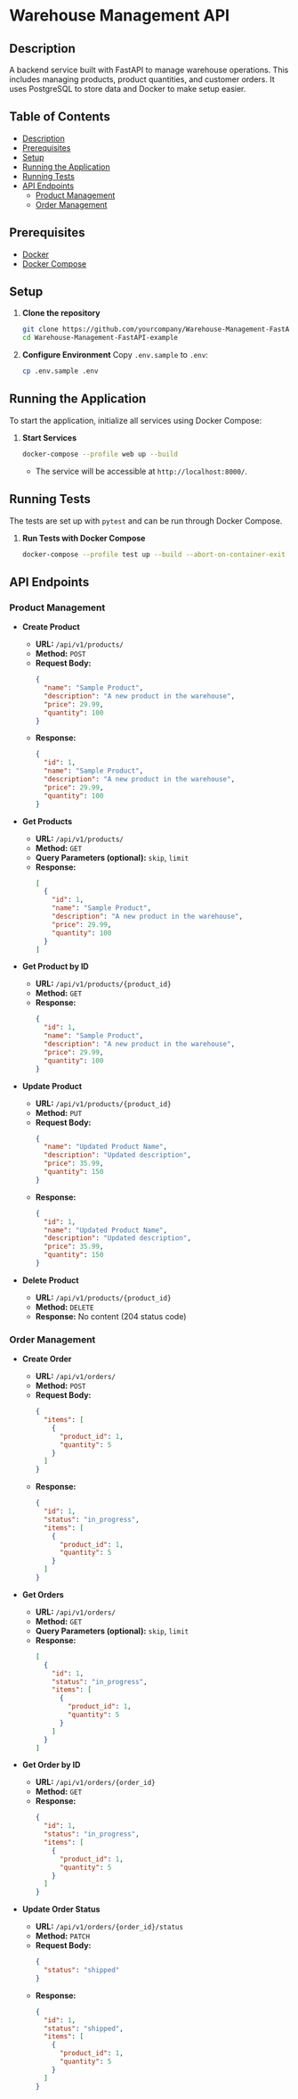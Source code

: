 
# Warehouse Management API

## Description
A backend service built with FastAPI to manage warehouse operations. This includes managing products, product quantities, and customer orders. It uses PostgreSQL to store data and Docker to make setup easier.
## Table of Contents
- [Description](#description)
- [Prerequisites](#prerequisites)
- [Setup](#setup)
- [Running the Application](#running-the-application)
- [Running Tests](#running-tests)
- [API Endpoints](#api-endpoints)
  - [Product Management](#product-management)
  - [Order Management](#order-management)

## Prerequisites
- [Docker](https://www.docker.com/get-started)
- [Docker Compose](https://docs.docker.com/compose/install/)

## Setup

1. **Clone the repository**
    ```bash
    git clone https://github.com/yourcompany/Warehouse-Management-FastAPI-example.git
    cd Warehouse-Management-FastAPI-example
    ```

2. **Configure Environment**
   Copy `.env.sample` to `.env`:
    ```bash
    cp .env.sample .env
    ```

## Running the Application
To start the application, initialize all services using Docker Compose:

1. **Start Services**
    ```bash
    docker-compose --profile web up --build
    ```
   - The service will be accessible at `http://localhost:8000/`.


## Running Tests

The tests are set up with `pytest` and can be run through Docker Compose.

1. **Run Tests with Docker Compose**
   ```bash
   docker-compose --profile test up --build --abort-on-container-exit
   ```


## API Endpoints

### Product Management
- **Create Product**
  - **URL:** `/api/v1/products/`
  - **Method:** `POST`
  - **Request Body:**
    ```json
    {
      "name": "Sample Product",
      "description": "A new product in the warehouse",
      "price": 29.99,
      "quantity": 100
    }
    ```
  - **Response:**
    ```json
    {
      "id": 1,
      "name": "Sample Product",
      "description": "A new product in the warehouse",
      "price": 29.99,
      "quantity": 100
    }
    ```

- **Get Products**
  - **URL:** `/api/v1/products/`
  - **Method:** `GET`
  - **Query Parameters (optional):** `skip`, `limit`
  - **Response:**
    ```json
    [
      {
        "id": 1,
        "name": "Sample Product",
        "description": "A new product in the warehouse",
        "price": 29.99,
        "quantity": 100
      }
    ]
    ```

- **Get Product by ID**
  - **URL:** `/api/v1/products/{product_id}`
  - **Method:** `GET`
  - **Response:**
    ```json
    {
      "id": 1,
      "name": "Sample Product",
      "description": "A new product in the warehouse",
      "price": 29.99,
      "quantity": 100
    }
    ```

- **Update Product**
  - **URL:** `/api/v1/products/{product_id}`
  - **Method:** `PUT`
  - **Request Body:**
    ```json
    {
      "name": "Updated Product Name",
      "description": "Updated description",
      "price": 35.99,
      "quantity": 150
    }
    ```
  - **Response:**
    ```json
    {
      "id": 1,
      "name": "Updated Product Name",
      "description": "Updated description",
      "price": 35.99,
      "quantity": 150
    }
    ```

- **Delete Product**
  - **URL:** `/api/v1/products/{product_id}`
  - **Method:** `DELETE`
  - **Response:** No content (204 status code)

### Order Management
- **Create Order**
  - **URL:** `/api/v1/orders/`
  - **Method:** `POST`
  - **Request Body:**
    ```json
    {
      "items": [
        {
          "product_id": 1,
          "quantity": 5
        }
      ]
    }
    ```
  - **Response:**
    ```json
    {
      "id": 1,
      "status": "in_progress",
      "items": [
        {
          "product_id": 1,
          "quantity": 5
        }
      ]
    }
    ```

- **Get Orders**
  - **URL:** `/api/v1/orders/`
  - **Method:** `GET`
  - **Query Parameters (optional):** `skip`, `limit`
  - **Response:**
    ```json
    [
      {
        "id": 1,
        "status": "in_progress",
        "items": [
          {
            "product_id": 1,
            "quantity": 5
          }
        ]
      }
    ]
    ```

- **Get Order by ID**
  - **URL:** `/api/v1/orders/{order_id}`
  - **Method:** `GET`
  - **Response:**
    ```json
    {
      "id": 1,
      "status": "in_progress",
      "items": [
        {
          "product_id": 1,
          "quantity": 5
        }
      ]
    }
    ```

- **Update Order Status**
  - **URL:** `/api/v1/orders/{order_id}/status`
  - **Method:** `PATCH`
  - **Request Body:**
    ```json
    {
      "status": "shipped"
    }
    ```
  - **Response:**
    ```json
    {
      "id": 1,
      "status": "shipped",
      "items": [
        {
          "product_id": 1,
          "quantity": 5
        }
      ]
    }
    ```

